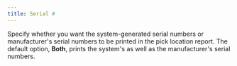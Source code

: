 ```yaml
---
title: Serial #
---
```



Specify whether you want the system-generated serial numbers or manufacturer's  serial numbers to be printed in the pick location report. The default  option, **Both**, prints the system's  as well as the manufacturer's serial numbers.
